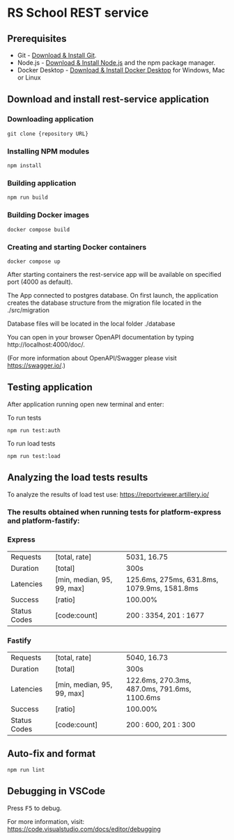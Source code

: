# RS School REST service  

## Prerequisites  

- Git - [Download & Install Git](https://git-scm.com/downloads).
- Node.js - [Download & Install Node.js](https://nodejs.org/en/download/) and the npm package manager.
- Docker Desktop - [Download & Install Docker Desktop](https://docs.docker.com/get-docker/) for Windows, Mac or Linux  

## Download and install rest-service application  

### Downloading application
```
git clone {repository URL}
```
### Installing NPM modules
```
npm install
```
### Building application
```
npm run build
```
### Building Docker images
```
docker compose build
```
### Creating and starting Docker containers
```
docker compose up
```  
  

After starting containers the rest-service app will be available on specified port (4000 as default).  

The App connected to postgres database.  On first launch, the application creates the database structure from the migration file located in the ./src/migration  

Database files will be located in the local folder ./database  

You can open in your browser OpenAPI documentation by typing http://localhost:4000/doc/.  

(For more information about OpenAPI/Swagger please visit https://swagger.io/.)  

## Testing application  

After application running open new terminal and enter:  

To run tests

```
npm run test:auth
```

To run load tests

```
npm run test:load
```
  

## Analyzing the load tests results  

To analyze the results of load test use: https://reportviewer.artillery.io/  
  
### The results obtained when running tests for platform-express and platform-fastify:  

### Express
|               |                             |                                              |  
|---------------|-----------------------------|----------------------------------------------|  
| Requests      | [total, rate]               | 5031, 16.75                                  |  
| Duration      | [total]                     | 300s                                         |  
| Latencies     | [min, median, 95, 99, max]  | 125.6ms, 275ms, 631.8ms, 1079.9ms, 1581.8ms  |  
| Success       | [ratio]                     | 100.00%                                      |  
| Status Codes  | [code:count]                | 200 : 3354, 201 : 1677                       |  
  

### Fastify
|               |                             |                                              |  
|---------------|-----------------------------|----------------------------------------------|
| Requests      | [total, rate]               | 5040, 16.73                                  |
| Duration      | [total]                     | 300s                                         |
| Latencies     | [min, median, 95, 99, max]  | 122.6ms, 270.3ms, 487.0ms, 791.6ms, 1100.6ms |
| Success       | [ratio]                     | 100.00%                                      |
| Status Codes  | [code:count]                | 200 : 600, 201 : 300                         |
  
  
    

## Auto-fix and format

```
npm run lint
```  
  

## Debugging in VSCode  

Press <kbd>F5</kbd> to debug.

For more information, visit: https://code.visualstudio.com/docs/editor/debugging
